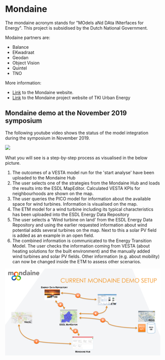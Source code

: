 # Mondaine 

The mondaine acronym stands for "MOdels aNd DAta INterfaces for Energy". This project is subsidised by the Dutch National Government. 

Modaine partners are:
- Balance
- EKwadraat
- Geodan
- Object Vision
- Quintel
- TNO

More information:
- [Link](https://www.mondaine-suite.nl/) to the Mondaine website.
- [Link](https://projecten.topsectorenergie.nl/projecten/models-and-data-interface-for-energy-20-00031738) to the Mondaine project website of TKI Urban Energy

## Mondaine demo at the November 2019 symposium

The following youtube video shows the status of the model integration during the symposium in November 2019.

[![](https://img.youtube.com/vi/pK88X1HuCrg/0.jpg)](https://youtu.be/pK88X1HuCrg)

What you will see is a step-by-step process as visualised in the below picture.

1. The outcomes of a VESTA model run for the 'start analyse' have been uploaded to the Mondaine Hub
2. The user selects one of the strategies from the Mondaine Hub and loads the results into the ESDL MapEditor. Calculated VESTA KPIs for neighbourhoods are shown on the map.
3. The user queries the PICO model for information about the available space for wind turbines. Information is visualised on the map. 
4. The ETM model for a wind turbine including its typical characteristics has been uploaded into the ESDL Energy Data Repository
5. The user selects a 'Wind turbine on land' from the ESDL Energy Data Repository and using the earlier requested information about wind potential adds several turbines on the map. Next to this a solar PV field is added as an example in an open field.
6. The combined information is communicated to the Energy Transition Model. The user checks the information coming from VESTA (about heating solutions for the built environment) and the manually added wind turbines and solar PV fields. Other information (e.g. about mobility) can now be changed inside the ETM to assess other scenarios.

![](images/mondaine_demo_process.png)

